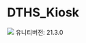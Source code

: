 # DTHS_Kiosk

 <img src="https://img.shields.io/badge/Unity 21.3.0f1-FFFFFF?style=flat&logo=Unity&logoColor=white"/>
유니티버전: 21.3.0
